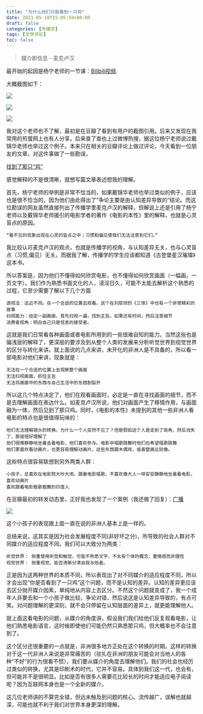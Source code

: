```yaml
---
title: "为什么他们只能看到一只鸡"
date: 2021-05-18T15:05:59+08:00
draft: false
categories: [传播学]
tags: [文学评论]
toc: false
---
```


> 媒介即信息  - 麦克卢汉

最开始的起因是杨宁老师的一节课：[Bilibili视频](https://www.bilibili.com/video/BV1AV411b7y8?zw).

大概截图如下：

![](/images/media/yang-1.webp)

![](/images/media/yang-2.webp)

![](/images/media/yang-3.webp)



我对这个老师也不了解，最初是在豆瓣了看到有用户的截图引用。后来又发现在我常用的煎蛋网上也有人分享。后来查了查也上过微博热搜，据这位杨宁老师说过戴锦华老师也举过这个例子。本来只在相关的豆瓣评论上做过评论，今天看到一位朋友的文章，对这件事做了一些勘误，

[找到了那只“鸡”](https://www.douban.com/note/801898328/)

感觉解释的不是很清晰，就想写篇文章表述想我的理解。

首先，杨宁老师的举例是非常不恰当的，如果戴锦华老师也举过类似的例子，应该也是很不恰当的，因为他们由此得出了“争论主要是由认知差异导致的”结论。而这位勘误的网友虽然直接列出了传播学里麦克卢汉的解释，但解说上还是引用了杨宁老师以及戴锦华老师援引的电影学者的著作《电影的本性》里的解释，也就是心灵盲点的原因。

    “看不见的现象出现在心灵的盲点之中；习惯和偏见使我们无法注意到它们。”

我比较认可麦克卢汉的观点，也就是传播学的视角，与认知差异无关，也与心灵盲点（习惯,偏见）无关。而据我了解，传播学的学生应该都知道《古登堡星汉璀璨》这本书。

所以答案是，因为他们不懂得如何欣赏电影，也不懂得如何欣赏画面（一幅画，一页文字）。我们作为熟悉书面文化的人，浸淫日久，可能不太能去解析这个熟悉的过程，它至少需要了解以下几个方面

    透视法：远近不同。在一个合适的位置去观看。这个在刘慈欣的《三体》中也有一个非常精彩的故事
    扫视能力：给定一副画面，首先扫视一遍，找到主旨。如果还有时间，然后注意细节
    消费者视角：明白自己只是信息的接受者。

这就是我们日常看各种画面或者电影所用到的一些很难自知的能力。当然这些也是偏浅层的解释了，更深层的要涉及到从整个人类的发展来分析听觉世界到视觉世界的区分与转化来讲。就上面说的几点来讲，未开化的非洲人是不具备的，所以看一部电影对他们来讲，现象就是：

    无法在一个合适的位置上去观察整个画面
    无法扫视画面，抓住主旨
    无法将画面中的东西与自己生活中的东西割裂开

所以这几个特点决定了，他们在观看画面时，必定是一直在寻找画面的细节，而不是去理解画面在表达什么。如麦克卢汉所说，他们对画面产生了移情作用，与画面融为一体，然后见到了那只鸡。同时，《电影的本性》未提到的其他一些非洲人看电影的特点也是很值得玩味的：

    他们无法理解镜头的转换。为什么一个人突然不见了？但是假如这个人是走到了街角，然后消失了，那就很好理解了
    他们很难静静地坐着去看电影，他们喜欢参与。电影中唱歌跳舞时他们也希望唱歌跳舞
    他们更喜欢看动画片，也更容易理解动画片。这些东西跟木偶戏，或者壁画比较像。

这些特点很容易联想到另外两类人群：

    小孩子，总喜欢在电影院大吵大闹，跟着电影唱歌，不喜欢像大人一样安安静静地坐着看电影，喜欢动画片
    喜欢跟着电影载歌载舞的印度人

在豆瓣最初的转发动态里，正好我也发现了一个案例（我还做了回复）：[广播](https://www.douban.com/people/150771165/status/3340653830/?dt_dapp=1)

![](/images/media/s-1.webp)

这个小孩子的表现跟上面一直在说的非洲人基本上是一样的。

总结来说，这其实是因为社会发展程度不同(非好坏之分)，所导致的社会人群对不同媒介的适应程度不同。我们可以大致分为两类：

    听觉世界： 侧重使用听觉和触觉，可能不熟悉文字，不太有个体的概念，重情感而非理性
    视觉世界： 侧重视觉，能否清晰分清自我与他者。

正是因为这两种世界的本质不同，所以表现出了对不同媒介的适应程度不同，所以才会出现“你是否看到了一只鸡”这个问题，而不是认知的差异。认知的差异更应该去区分抛开媒介因素，单纯地从内容上去区分。不然这个问题就变成了，我一个成年人非要去和一个小孩子做比较，争论对错，然后说这是认知差异导致的，有点可笑。对问题理解的更深刻，就不会只停留在认知层面的差异上，就更能理解他人。

就上面这看电影的问题，从媒介的角度讲，假设我们我们给他们反复观看电影，让他们熟悉电影语言，这时候即使他们可能仍然只熟悉那只鸡，但大概率也不会注意到了。

这个区分还很重要的一点就是，非洲很多地方正处在这个转换的时期。这样的转换对于这一代非洲人来说是非常痛苦的（驻扎在非洲的朋友可能会对当地人的各种“不好”的行为很看不惯），我们要从媒介的角度去理解他们。我们的社会也经历过类似的转换，尤其是印刷术的时代，它并不容易。具体到我们这一代，也会有，但可能并不是很明显。比如是否有很多人需要花比较长的时间才能适应电子阅读呢？因为互联网本身也是一个全新的媒介。

这几位老师讲的不算完全错，但远未触及到问题的核心。流传越广，误解也就越深，可能也就不利于我们对世界本身更深的理解。

